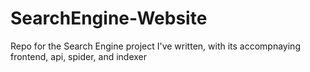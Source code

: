 # SearchEngine-Website

Repo for the Search Engine project I've written, with its accompnaying frontend, api, spider, and indexer
